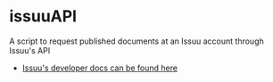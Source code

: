 # issuuAPI
A script to request published documents at an Issuu account through Issuu's API

* [Issuu's developer docs can be found here](http://developers.issuu.com "Issuu developers guide")